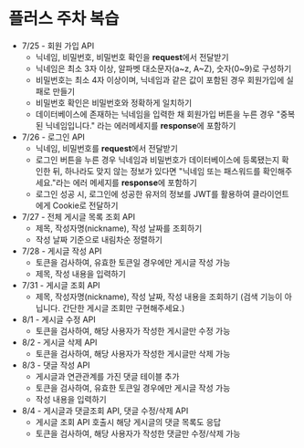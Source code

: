 # 플러스 주차 복습

- 7/25 - 회원 가입 API
    - 닉네임, 비밀번호, 비밀번호 확인을 **request**에서 전달받기
    - 닉네임은 최소 3자 이상, 알파벳 대소문자(a~z, A~Z), 숫자(0~9)로 구성하기
    - 비밀번호는 최소 4자 이상이며, 닉네임과 같은 값이 포함된 경우 회원가입에 실패로 만들기
    - 비밀번호 확인은 비밀번호와 정확하게 일치하기
    - 데이터베이스에 존재하는 닉네임을 입력한 채 회원가입 버튼을 누른 경우 "중복된 닉네임입니다." 라는 에러메세지를 **response**에 포함하기
- 7/26 - 로그인 API
    - 닉네임, 비밀번호를 **request**에서 전달받기
    - 로그인 버튼을 누른 경우 닉네임과 비밀번호가 데이터베이스에 등록됐는지 확인한 뒤, 하나라도 맞지 않는 정보가 있다면 "닉네임 또는 패스워드를 확인해주세요."라는 에러 메세지를 **response**에 포함하기
    - 로그인 성공 시, 로그인에 성공한 유저의 정보를 JWT를 활용하여 클라이언트에게 Cookie로 전달하기
- 7/27 - 전체 게시글 목록 조회 API
    - 제목, 작성자명(nickname), 작성 날짜를 조회하기
    - 작성 날짜 기준으로 내림차순 정렬하기
- 7/28 - 게시글 작성 API
    - 토큰을 검사하여, 유효한 토큰일 경우에만 게시글 작성 가능
    - 제목, 작성 내용을 입력하기
- 7/31 - 게시글 조회 API
    - 제목, 작성자명(nickname), 작성 날짜, 작성 내용을 조회하기 (검색 기능이 아닙니다. 간단한 게시글 조회만 구현해주세요.)
- 8/1 - 게시글 수정 API
    - 토큰을 검사하여, 해당 사용자가 작성한 게시글만 수정 가능
- 8/2 - 게시글 삭제 API
    - 토큰을 검사하여, 해당 사용자가 작성한 게시글만 삭제 가능
- 8/3 - 댓글 작성 API
    - 게시글과 연관관계를 가진 댓글 테이블 추가
    - 토큰을 검사하여, 유효한 토큰일 경우에만 게시글 작성 가능
    - 작성 내용을 입력하기
- 8/4 - 게시글과 댓글조회 API, 댓글 수정/삭제 API
    - 게시글 조회 API 호출시 해당 게시글의 댓글 목록도 응답
    - 토큰을 검사하여, 해당 사용자가 작성한 댓글만 수정/삭제 가능